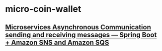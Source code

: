 # micro-coin-wallet

## [Microservices Asynchronous Communication sending and receiving messages — Spring Boot + Amazon SNS and Amazon SQS](https://medium.com/@andrelucastic/microservices-asynchronous-communication-sending-and-receiving-messages-spring-boot-amazon-sns-c22634eddc81)
